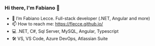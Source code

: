 ### Hi there, I'm Fabiano 👋

- 🔭 I’m Fabiano Lecce. Full-stack developer (.NET, Angular and more)
- 📫 How to reach me: https://flecce.github.io/
- 💻 .NET, C#, Sql Server, MySQL, Angular, Typescript
- 🛠️ VS, VS Code, Azure DevOps, Atlassian Suite
